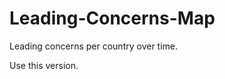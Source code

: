 Leading-Concerns-Map
====================

Leading concerns per country over time.


Use this version.
